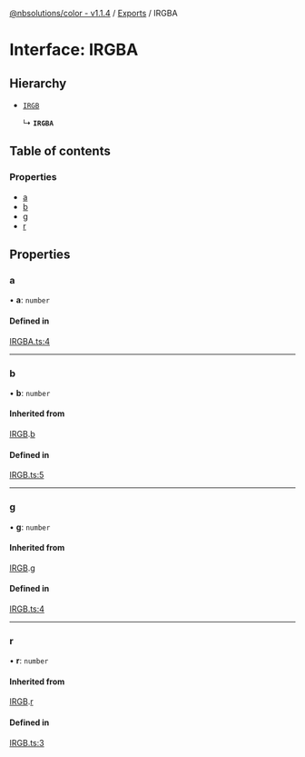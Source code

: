[@nbsolutions/color - v1.1.4](../README.md) / [Exports](../modules.md) / IRGBA

# Interface: IRGBA

## Hierarchy

- [`IRGB`](IRGB.md)

  ↳ **`IRGBA`**

## Table of contents

### Properties

- [a](IRGBA.md#a)
- [b](IRGBA.md#b)
- [g](IRGBA.md#g)
- [r](IRGBA.md#r)

## Properties

### a

• **a**: `number`

#### Defined in

[IRGBA.ts:4](https://github.com/nbsolutions-ca/color-js/blob/53525ad/src/IRGBA.ts#L4)

___

### b

• **b**: `number`

#### Inherited from

[IRGB](IRGB.md).[b](IRGB.md#b)

#### Defined in

[IRGB.ts:5](https://github.com/nbsolutions-ca/color-js/blob/53525ad/src/IRGB.ts#L5)

___

### g

• **g**: `number`

#### Inherited from

[IRGB](IRGB.md).[g](IRGB.md#g)

#### Defined in

[IRGB.ts:4](https://github.com/nbsolutions-ca/color-js/blob/53525ad/src/IRGB.ts#L4)

___

### r

• **r**: `number`

#### Inherited from

[IRGB](IRGB.md).[r](IRGB.md#r)

#### Defined in

[IRGB.ts:3](https://github.com/nbsolutions-ca/color-js/blob/53525ad/src/IRGB.ts#L3)

